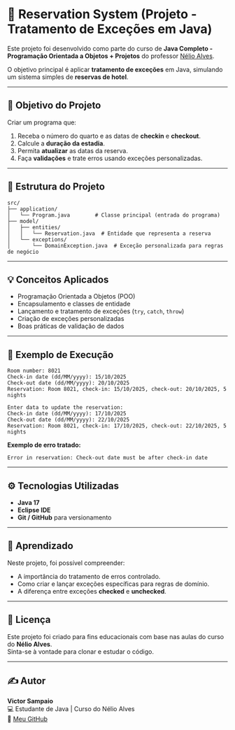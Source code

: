 # 🏨 Reservation System (Projeto - Tratamento de Exceções em Java)

Este projeto foi desenvolvido como parte do curso de **Java Completo - Programação Orientada a Objetos + Projetos** do professor [Nélio Alves](https://github.com/acenelio).

O objetivo principal é aplicar **tratamento de exceções** em Java, simulando um sistema simples de **reservas de hotel**.

---

## 🚀 Objetivo do Projeto

Criar um programa que:
1. Receba o número do quarto e as datas de **checkin** e **checkout**.
2. Calcule a **duração da estadia**.
3. Permita **atualizar** as datas da reserva.
4. Faça **validações** e trate erros usando exceções personalizadas.

---

## 🧱 Estrutura do Projeto

```
src/
├── application/
│   └── Program.java        # Classe principal (entrada do programa)
├── model/
│   ├── entities/
│   │   └── Reservation.java  # Entidade que representa a reserva
│   └── exceptions/
│       └── DomainException.java  # Exceção personalizada para regras de negócio
```

---

## 💡 Conceitos Aplicados

- Programação Orientada a Objetos (POO)
- Encapsulamento e classes de entidade
- Lançamento e tratamento de exceções (`try`, `catch`, `throw`)
- Criação de exceções personalizadas
- Boas práticas de validação de dados

---

## 🧩 Exemplo de Execução

```
Room number: 8021
Check-in date (dd/MM/yyyy): 15/10/2025
Check-out date (dd/MM/yyyy): 20/10/2025
Reservation: Room 8021, check-in: 15/10/2025, check-out: 20/10/2025, 5 nights

Enter data to update the reservation:
Check-in date (dd/MM/yyyy): 17/10/2025
Check-out date (dd/MM/yyyy): 22/10/2025
Reservation: Room 8021, check-in: 17/10/2025, check-out: 22/10/2025, 5 nights
```

**Exemplo de erro tratado:**
```
Error in reservation: Check-out date must be after check-in date
```

---

## ⚙️ Tecnologias Utilizadas

- **Java 17**
- **Eclipse IDE**
- **Git / GitHub** para versionamento

---

## 🧠 Aprendizado

Neste projeto, foi possível compreender:
- A importância do tratamento de erros controlado.
- Como criar e lançar exceções específicas para regras de domínio.
- A diferença entre exceções **checked** e **unchecked**.

---

## 📄 Licença

Este projeto foi criado para fins educacionais com base nas aulas do curso do **Nélio Alves**.  
Sinta-se à vontade para clonar e estudar o código.

---

## ✍️ Autor

**Victor Sampaio**  
💻 Estudante de Java | Curso do Nélio Alves  
🔗 [Meu GitHub](https://github.com/victorsvelasco)

